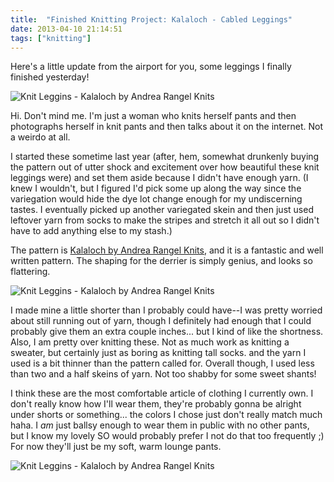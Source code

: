 ```yaml
---
title:  "Finished Knitting Project: Kalaloch - Cabled Leggings"
date: 2013-04-10 21:14:51
tags: ["knitting"]
---
```

Here's a little update from the airport for you, some leggings I finally finished yesterday!

![Knit Leggins - Kalaloch by Andrea Rangel Knits](/uploads/2013/04/kaloch_03.jpg)

Hi. Don't mind me. I'm just a woman who knits herself pants and then photographs herself in knit pants and then talks about it on the internet. Not a weirdo at all.

I started these sometime last year (after, hem, somewhat drunkenly buying the pattern out of utter shock and excitement over how beautiful these knit leggings were) and set them aside because I didn't have enough yarn. (I knew I wouldn't, but I figured I'd pick some up along the way since the variegation would hide the dye lot change enough for my undiscerning tastes. I eventually picked up another variegated skein and then just used leftover yarn from socks to make the stripes and stretch it all out so I didn't have to add anything else to my stash.)

The pattern is [Kalaloch by Andrea Rangel Knits](http://andreaknits.com/kalaloch.html), and it is a fantastic and well written pattern. The shaping for the derrier is simply genius, and looks so flattering.

![Knit Leggins - Kalaloch by Andrea Rangel Knits](/uploads/2013/04/kaloch_02.jpg)

I made mine a little shorter than I probably could have--I was pretty worried about still running out of yarn, though I definitely had enough that I could probably give them an extra couple inches... but I kind of like the shortness. Also, I am pretty over knitting these. Not as much work as knitting a sweater, but certainly just as boring as knitting tall socks. and the yarn I used is a bit thinner than the pattern called for. Overall though, I used less than two and a half skeins of yarn. Not too shabby for some sweet shants!

I think these are the most comfortable article of clothing I currently own. I don't really know how I'll wear them, they're probably gonna be alright under shorts or something... the colors I chose just don't really match much haha. I _am_  just ballsy enough to wear them in public with no other pants, but I know my lovely SO would probably prefer I not do that too frequently ;) For now they'll just be my soft, warm lounge pants.

![Knit Leggins - Kalaloch by Andrea Rangel Knits](/uploads/2013/04/kaloch_01.jpg)
